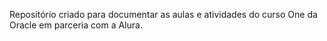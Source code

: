 Repositório criado para documentar as aulas e atividades do curso One da Oracle em parceria com a Alura.

